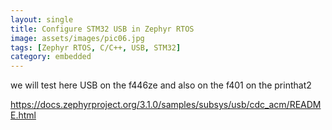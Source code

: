 ```yaml
---
layout: single
title: Configure STM32 USB in Zephyr RTOS
image: assets/images/pic06.jpg
tags: [Zephyr RTOS, C/C++, USB, STM32]
category: embedded
---
```



we will test here USB on the f446ze and also on the f401 on the printhat2


https://docs.zephyrproject.org/3.1.0/samples/subsys/usb/cdc_acm/README.html


